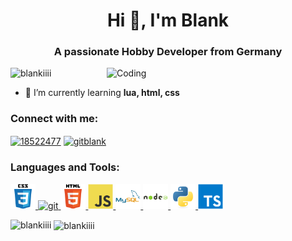 <h1 align="center">Hi 👋, I'm Blank</h1>
<h3 align="center">A passionate Hobby Developer from Germany</h3>
<img align="right" alt="Coding" width="350" src="https://c.tenor.com/DBqjevyA2o4AAAAM/bongo-cat-codes.gif">


<p align="left"> <img src="https://komarev.com/ghpvc/?username=blankiiii&label=Profile%20views&color=0e75b6&style=flat" alt="blankiiii" /> </p>

- 🌱 I’m currently learning **lua, html, css**

<h3 align="left">Connect with me:</h3>
<p align="left">
<a href="https://stackoverflow.com/users/18522477" target="blank"><img align="center" src="https://raw.githubusercontent.com/rahuldkjain/github-profile-readme-generator/master/src/images/icons/Social/stack-overflow.svg" alt="18522477" height="30" width="40" /></a>
 <a href="https://instagram.com/gitblank" target="blank"><img align="center" src="https://raw.githubusercontent.com/rahuldkjain/github-profile-readme-generator/master/src/images/icons/Social/instagram.svg" alt="gitblank" height="30" width="40" /></a>
</p>

<h3 align="left">Languages and Tools:</h3>
<p align="left"> <a href="https://www.w3schools.com/css/" target="_blank" rel="noreferrer"> <img src="https://raw.githubusercontent.com/devicons/devicon/master/icons/css3/css3-original-wordmark.svg" alt="css3" width="40" height="40"/> </a> <a href="https://git-scm.com/" target="_blank" rel="noreferrer"> <img src="https://www.vectorlogo.zone/logos/git-scm/git-scm-icon.svg" alt="git" width="40" height="40"/> </a> <a href="https://www.w3.org/html/" target="_blank" rel="noreferrer"> <img src="https://raw.githubusercontent.com/devicons/devicon/master/icons/html5/html5-original-wordmark.svg" alt="html5" width="40" height="40"/> </a> <a href="https://developer.mozilla.org/en-US/docs/Web/JavaScript" target="_blank" rel="noreferrer"> <img src="https://raw.githubusercontent.com/devicons/devicon/master/icons/javascript/javascript-original.svg" alt="javascript" width="40" height="40"/> </a> <a href="https://www.mysql.com/" target="_blank" rel="noreferrer"> <img src="https://raw.githubusercontent.com/devicons/devicon/master/icons/mysql/mysql-original-wordmark.svg" alt="mysql" width="40" height="40"/> </a> <a href="https://nodejs.org" target="_blank" rel="noreferrer"> <img src="https://raw.githubusercontent.com/devicons/devicon/master/icons/nodejs/nodejs-original-wordmark.svg" alt="nodejs" width="40" height="40"/> </a> <a href="https://www.python.org" target="_blank" rel="noreferrer"> <img src="https://raw.githubusercontent.com/devicons/devicon/master/icons/python/python-original.svg" alt="python" width="40" height="40"/> </a> <a href="https://www.typescriptlang.org/" target="_blank" rel="noreferrer"> <img src="https://raw.githubusercontent.com/devicons/devicon/master/icons/typescript/typescript-original.svg" alt="typescript" width="40" height="40"/> </a>
</p>


<p>
<img align="left" src="https://github-readme-stats.vercel.app/api/top-langs?username=blankiiii&show_icons=true&theme=dark&locale=en&layout=compact" alt="blankiiii" />
&nbsp;<img align="center" src="https://github-readme-stats.vercel.app/api?username=blankiiii&show_icons=true&theme=dark&locale=en" alt="blankiiii" />
</p>

